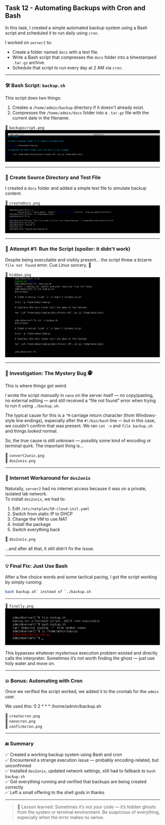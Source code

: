 ## Task 12 - Automating Backups with Cron and Bash

In this task, I created a simple automated backup system using a Bash script and scheduled it to run daily using `cron`.

I worked on `server2` to:
- Create a folder named `docs` with a test file.
- Write a Bash script that compresses the `docs` folder into a timestamped `.tar.gz` archive.
- Schedule that script to run every day at 2 AM via `cron`.

---

### 🛠️ Bash Script: `backup.sh`

This script does two things:
1. Creates a `/home/admin/backup` directory if it doesn't already exist.
2. Compresses the `/home/admin/docs` folder into a `.tar.gz` file with the current date in the filename.

📸 `backupscript.png`  
![backup.sh script](screenshots/backupscript.png)

---

### 📁 Create Source Directory and Test File

I created a `docs` folder and added a simple text file to simulate backup content.

📸 `createdocs.png`  
![Create docs folder and test file](screenshots/createdocs.png)

---

### 🧪 Attempt #1: Run the Script (spoiler: it didn't work)

Despite being executable and visibly present… the script threw a bizarre `file not found` error. Cue Linux sorcery. 🔮

📸 `hidden.png`  
![Script exists but can't be executed](screenshots/hidden.png)

---

### 🔎 Investigation: The Mystery Bug 🕵️

This is where things got weird.

I wrote the script *manually* in `nano` on the server itself — no copy/pasting, no external editing — and still received a “file not found” error when trying to run it using `./backup.sh`.

The typical cause for this is a `^M` carriage return character (from Windows-style line endings), especially after the `#!/bin/bash` line — but in this case, we couldn't confirm that was present. We ran `cat -v` and `file backup.sh` and things *looked* normal.

So, the true cause is still unknown — possibly some kind of encoding or terminal quirk. The important thing is…

📸 `convert2unix.png`  
📸 `dos2unix.png`

---

### 🔧 Internet Workaround for `dos2unix`

Naturally, `server2` had no internet access because it was on a private, isolated lab network.  
To install `dos2unix`, we had to:

1. Edit `/etc/netplan/50-cloud-init.yaml`
2. Switch from static IP to DHCP
3. Change the VM to use NAT
4. Install the package
5. Switch everything back

📸 `dos2unix.png`

…and after all that, it still didn’t fix the issue.

---

### 💡 Final Fix: Just Use Bash

After a few choice words and some tactical pacing, I got the script working by simply running:

```bash
bash backup.sh` instead of `./backup.sh

```

---

📸 `finally.png`  
![It works... finally](screenshots/finally.png)

This bypasses whatever mysterious execution problem existed and directly calls the interpreter. Sometimes it’s not worth finding the ghost — just use holy water and move on.

---

### 💥 Bonus: Automating with Cron

Once we verified the script worked, we added it to the crontab for the `admin` user.

We used this:
0 2 * * * /home/admin/backup.sh

📸 `createcron.png`  
📸 `nanocron.png`  
📸 `confirmcron.png`

---

### 🔚 Summary

✅ Created a working backup system using Bash and cron  
✅ Encountered a strange execution issue — probably encoding-related, but unconfirmed  
✅ Installed `dos2unix`, updated network settings, still had to fallback to `bash backup.sh`  
✅ Got everything running and verified that backups are being created correctly  
✅ Left a small offering to the shell gods in thanks

---

> 💬 Lesson learned: Sometimes it’s not your code — it’s hidden ghosts from the system or terminal environment. Be suspicious of everything, especially when the error makes no sense.

